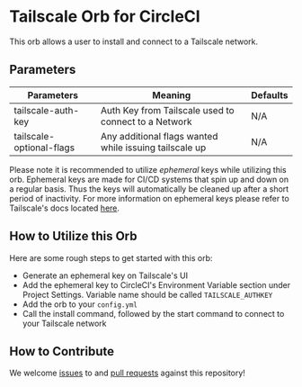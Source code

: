 # Tailscale Orb for CircleCI
<!---
[![CircleCI Build Status](https://circleci.com/gh/james-crowley/tailscale.svg?style=shield "CircleCI Build Status")](https://circleci.com/gh/james-crowley/tailscale) [![CircleCI Orb Version](https://badges.circleci.com/orbs/james-crowley/tailscale.svg)](https://circleci.com/orbs/registry/orb/james-crowley/tailscale) [![GitHub License](https://img.shields.io/badge/license-MIT-lightgrey.svg)](https://raw.githubusercontent.com/james-crowley/tailscale/master/LICENSE) [![CircleCI Community](https://img.shields.io/badge/community-CircleCI%20Discuss-343434.svg)](https://discuss.circleci.com/c/ecosystem/orbs)

--->

This orb allows a user to install and connect to a Tailscale network. 

## Parameters

| Parameters               | Meaning                                                 | Defaults |
|--------------------------|---------------------------------------------------------|----------|
| tailscale-auth-key       | Auth Key from Tailscale used to connect to a Network    | N/A      |
| tailscale-optional-flags | Any additional flags wanted while issuing tailscale up  | N/A      |


Please note it is recommended to utilize *ephemeral* keys while utilizing this orb. Ephemeral keys are made for CI/CD systems that spin up and down
on a regular basis. Thus the keys will automatically be cleaned up after a short period of inactivity. For more information on ephemeral keys please
refer to Tailscale's docs located [here](https://tailscale.com/kb/1111/ephemeral-nodes/).


## How to Utilize this Orb

Here are some rough steps to get started with this orb:

- Generate an ephemeral key on Tailscale's UI
- Add the ephemeral key to CircleCI's Environment Variable section under Project Settings. Variable name should be called `TAILSCALE_AUTHKEY`
- Add the orb to your `config.yml`
- Call the install command, followed by the start command to connect to your Tailscale network


## How to Contribute

We welcome [issues](https://github.com/james-crowley/tailscale/issues) to and [pull requests](https://github.com/james-crowley/tailscale/pulls) against this repository!
